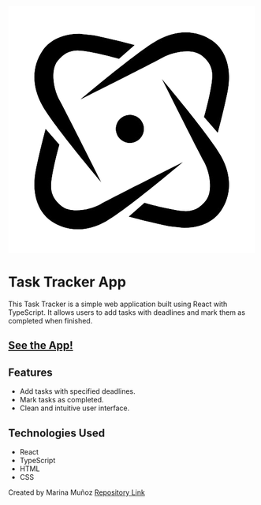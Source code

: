 ![App logo](./src/images/blacklogo.png)

# Task Tracker App

This Task Tracker is a simple web application built using React with TypeScript. It allows users to add tasks with deadlines and mark them as completed when finished.

## [See the App!](https://achieve-tasktracker.netlify.app/)

## Features

- Add tasks with specified deadlines.
- Mark tasks as completed.
- Clean and intuitive user interface.

## Technologies Used

- React
- TypeScript
- HTML
- CSS

Created by Marina Muñoz
[Repository Link](https://github.com/marinamun/typescript-toDo)
